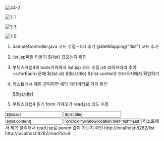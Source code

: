 

![44-2](https://github.com/dino-21/3tier_jsp_crud_6/assets/80396471/02836768-0901-4573-8f53-04450aa6fe3f)


![1-1](https://github.com/dino-21/3tier_jsp_crud_6/assets/80396471/cc5eb886-211f-4a47-b1de-54e515ce0762)


![1-3](https://github.com/dino-21/3tier_jsp_crud_6/assets/80396471/ebeec713-d58c-423e-b54d-5cd25803e1b6)


![1-5](https://github.com/dino-21/3tier_jsp_crud_6/assets/80396471/df1c9103-7ba7-470f-98b2-8bf0d73a6bce)





1. SampleController.java 코드 수정 – list 추가
@GetMapping("/list")
코드 추가


2.  list.jsp파일 만들기
${list} 값오는지 확인


3. 부트스크랩4의 table가져와서 
list.jsp  코드 수정
jstl 라이브러리 추가
<c:forEach>문에
${list.id}
${list.title}
${list.content}
브라우저에서 확인하기


4. 리스트에서 제목 클릭하면 해당 파라미터로 가게 확인
    <td><a href="/read?id=${list.id}">${list.title}</a></td>


5. 부트스크랩4 읽기 form 가져오기
read.jsp  코드 수정

<input type="text " id="id" value="${list.id}" name="id" readonly="readonly">
<input type="text " id="title"  value="${list.title}"  name="title">
<input type="text " id="content"  value="${list.content}" name="content">
<button> onclick="window.location.href='list'">List</button>
리스트에서 제목 클릭해서 read.jsp로 param 값이 가는지 확인
http://localhost:8282/list  
http://localhost:8282/read?id=6







